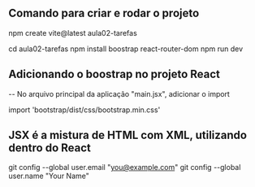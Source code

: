 ## Comando para criar e rodar o projeto
npm create vite@latest aula02-tarefas

cd aula02-tarefas
npm install boostrap react-router-dom
npm run dev

## Adicionando o boostrap no projeto React
-- No arquivo principal da aplicação "main.jsx", adicionar o import

import 'bootstrap/dist/css/bootstrap.min.css'


## JSX é a mistura de HTML com XML, utilizando dentro do React


  git config --global user.email "you@example.com"
  git config --global user.name "Your Name"